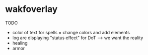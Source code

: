 # wakfoverlay

TODO
- color of text for spells = change colors and add elements
- log are displaying "status effect" for DoT --> we want the reality
- healing
- armor
